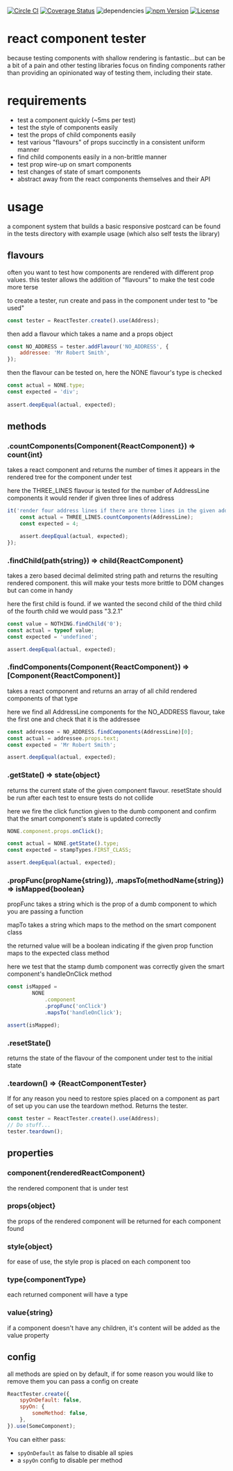[![Circle CI](https://circleci.com/gh/craigbilner/react-component-tester/tree/master.svg?style=svg)](https://circleci.com/gh/craigbilner/react-component-tester/tree/master)
[![Coverage Status](https://coveralls.io/repos/craigbilner/react-component-tester/badge.svg?branch=master&service=github)](https://coveralls.io/github/craigbilner/react-component-tester?branch=master)
![dependencies](https://david-dm.org/craigbilner/react-component-tester.svg)
[![npm Version](https://img.shields.io/npm/v/react-component-tester.svg)](https://www.npmjs.com/package/react-component-tester)
[![License](https://img.shields.io/npm/l/react-component-tester.svg)](https://www.npmjs.com/package/react-component-tester)

# react component tester

because testing components with shallow rendering is fantastic...but can be a bit of a pain and other testing libraries focus on finding components rather than providing an opinionated way of testing them, including their state.

# requirements

* test a component quickly (~5ms per test)
* test the style of components easily
* test the props of child components easily
* test various "flavours" of props succinctly in a consistent uniform manner
* find child components easily in a non-brittle manner
* test prop wire-up on smart components
* test changes of state of smart components
* abstract away from the react components themselves and their API

# usage

a component system that builds a basic responsive postcard can be found in the tests directory with example usage (which also self tests the library)

## flavours

often you want to test how components are rendered with different prop values. this tester allows the addition of "flavours" to make the test code more terse

to create a tester, run create and pass in the component under test to "be used"

```javascript
const tester = ReactTester.create().use(Address);
```

then add a flavour which takes a name and a props object

```javascript
const NO_ADDRESS = tester.addFlavour('NO_ADDRESS', {
    addressee: 'Mr Robert Smith',
});
```

then the flavour can be tested on, here the NONE flavour's type is checked

```javascript
const actual = NONE.type;
const expected = 'div';
    
assert.deepEqual(actual, expected);
```

## methods

### .countComponents(Component{ReactComponent}) => count{int}

takes a react component and returns the number of times it appears in the rendered tree for the component under test

here the THREE_LINES flavour is tested for the number of AddressLine components it would render if given three lines of address

```javascript
it('render four address lines if there are three lines in the given address', () => {
    const actual = THREE_LINES.countComponents(AddressLine);
    const expected = 4;

    assert.deepEqual(actual, expected);
});
```

### .findChild(path{string}) => child{ReactComponent}

takes a zero based decimal delimited string path and returns the resulting rendered component. this will make your tests more brittle to DOM changes but can come in handy

here the first child is found. if we wanted the second child of the third child of the fourth child we would pass "3.2.1"

```javascript
const value = NOTHING.findChild('0');
const actual = typeof value;
const expected = 'undefined';

assert.deepEqual(actual, expected);
```

### .findComponents(Component{ReactComponent}) => [Component{ReactComponent}]

takes a react component and returns an array of all child rendered components of that type

here we find all AddressLine components for the NO_ADDRESS flavour, take the first one and check that it is the addressee

```javascript
const addressee = NO_ADDRESS.findComponents(AddressLine)[0];
const actual = addressee.props.text;
const expected = 'Mr Robert Smith';

assert.deepEqual(actual, expected);
```

### .getState() => state{object}

returns the current state of the given component flavour. resetState should be run after each test to ensure tests do not collide

here we fire the click function given to the dumb component and confirm that the smart component's state is updated correctly

```javascript
NONE.component.props.onClick();

const actual = NONE.getState().type;
const expected = stampTypes.FIRST_CLASS;

assert.deepEqual(actual, expected);
```

### .propFunc(propName{string}), .mapsTo(methodName{string}) => isMapped{boolean}

propFunc takes a string which is the prop of a dumb component to which you are passing a function

mapTo takes a string which maps to the method on the smart component class

the returned value will be a boolean indicating if the given prop function maps to the expected class method

here we test that the stamp dumb component was correctly given the smart component's handleOnClick method

```javascript
const isMapped =
        NONE
            .component
            .propFunc('onClick')
            .mapsTo('handleOnClick');

assert(isMapped);
```

### .resetState()

returns the state of the flavour of the component under test to the initial state

### .teardown() => {ReactComponentTester}

If for any reason you need to restore spies placed on a component as part of set up you can use the teardown method. Returns the tester.

```javascript
const tester = ReactTester.create().use(Address);
// Do stuff...
tester.teardown();
```

## properties

### component{renderedReactComponent}

the rendered component that is under test

### props{object}

the props of the rendered component will be returned for each component found

### style{object}

for ease of use, the style prop is placed on each component too

### type{componentType}

each returned component will have a type

### value{string}

if a component doesn't have any children, it's content will be added as the value property

## config

all methods are spied on by default, if for some reason you would like to remove them you can pass a config on create

```javascript
ReactTester.create({
    spyOnDefault: false,
    spyOn: {
        someMethod: false,
    },
}).use(SomeComponent);
```

You can either pass:

* `spyOnDefault` as false to disable all spies
* a `spyOn` config to disable per method 
